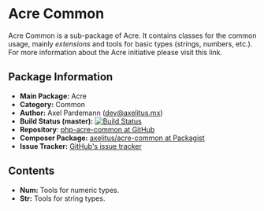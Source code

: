# Acre Common

Acre Common is a sub-package of Acre. It contains classes for the common usage, mainly _extensions_ and tools for basic types (strings, numbers, etc.). For more information about the Acre initiative please visit this link.

## Package Information

* **Main Package:** Acre
* **Category:** Common
* **Author:** Axel Pardemann (dev@axelitus.mx)
* **Build Status (master):** [![Build Status](https://secure.travis-ci.org/axelitus/php-acre-common.png)](http://travis-ci.org/axelitus/php-acre-common)
* **Repository**: [php-acre-common at GitHub](https://github.com/axelitus/php-acre-common "php-acre-common at GitHub")
* **Composer Package:** [axelitus/acre-common at Packagist](http://packagist.org/packages/axelitus/acre-common "axelitus/acre-common at Packagist")
* **Issue Tracker:** [GitHub's issue tracker](https://github.com/axelitus/php-acre-common/issues "GitHub's issue tracker")

## Contents

 - **Num:** Tools for numeric types.
 - **Str:** Tools for string types.
